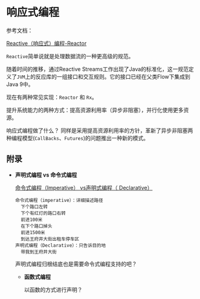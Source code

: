 # 响应式编程

参考文档：

[Reactive（响应式）编程-Reactor]([https://ifeve.com/reactive%EF%BC%88%E5%93%8D%E5%BA%94%E5%BC%8F%EF%BC%89%E7%BC%96%E7%A8%8B-reactor/](https://ifeve.com/reactive（响应式）编程-reactor/))

`Reactive`简单说就是处理数据流的一种更高级的规范。

随着时间的推移，通过Reactive Streams工作出现了Java的标准化，这一规范定义了`JVM`上的反应库的一组接口和交互规则。它的接口已经在父类Flow下集成到Java 9中。

现在有两种常见实现：`Reactor`  和 `Rx`。

提升系统能力的两种方式：提高资源利用率（异步非阻塞），并行化使用更多资源。

响应式编程做了什么？
同样是采用提高资源利用率的方针，革新了异步非阻塞两种编程模型(`CallBacks`、`Futures`)的问题推出一种新的模式。











## 附录

+ **声明式编程 vs 命令式编程**

  [命令式编程（Imperative） vs声明式编程（ Declarative）](https://zhuanlan.zhihu.com/p/34445114)

  ```
  命令式编程（imperative）：详细描述路径
  	下个路口左转
  	下个有红灯的路口右转
  	前进100米
  	在下个路口掉头
  	前进1500米
  	到达王府井大街出租车停车区
  声明式编程（Declarative）：只告诉目的地
  	带我到王府井大街
  ```

  声明式编程归根结底也是需要命令式编程支持的吧？

  + **函数式编程**

    以函数的方式进行声明？

  